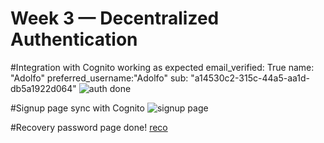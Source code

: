 # Week 3 — Decentralized Authentication

#Integration with Cognito working as expected
email_verified: True
name: "Adolfo"
preferred_username:"Adolfo"
sub: "a14530c2-315c-44a5-aa1d-db5a1922d064"
![auth done](https://user-images.githubusercontent.com/17748375/224552769-82699cc4-f919-422e-9a44-55f10def21d9.png)

#Signup page sync with Cognito
![signup page](https://user-images.githubusercontent.com/17748375/224552777-9cb6efab-d898-48bb-9a02-a493817293e8.png)

#Recovery password page done!
[reco](https://user-images.githubusercontent.com/17748375/224552846-ccc3a8af-fb9b-4186-a0b2-34978a27feaf.png)
